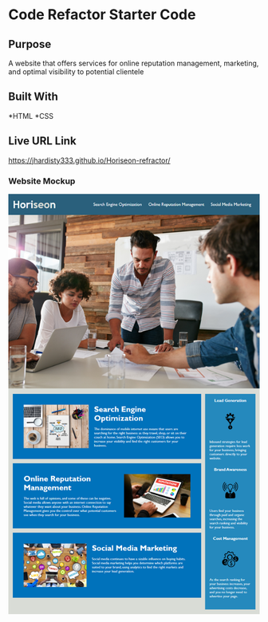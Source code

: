# Code Refactor Starter Code

## Purpose
A website that offers services for online reputation management, marketing, and optimal visibility to potential clientele 

## Built With
*HTML *CSS

## Live URL Link
https://jhardisty333.github.io/Horiseon-refractor/


### Website Mockup
 <img src="./assets/images/Horiseon-demo.png" alt="" />

